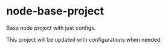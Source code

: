 # node-base-project
Base node project with just configs.

This project will be updated with configurations when needed.